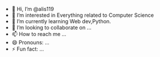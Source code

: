 - 👋 Hi, I’m @alis119
- 👀 I’m interested in Everything related to Computer Science
- 🌱 I’m currently learning Web dev,Python.
- 💞️ I’m looking to collaborate on ...
- 📫 How to reach me ...
- 😄 Pronouns: ...
- ⚡ Fun fact: ...

<!---
alis119/alis119 is a ✨ special ✨ repository because its `README.md` (this file) appears on your GitHub profile.
You can click the Preview link to take a look at your changes.
--->
